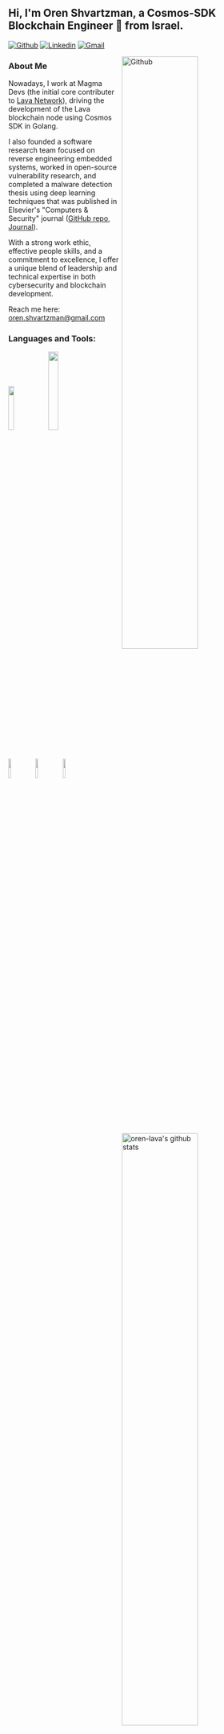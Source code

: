 <!-- Your title -->
## Hi, I'm Oren Shvartzman, a Cosmos-SDK Blockchain Engineer 🚀 from Israel.

<!-- Your badges
You can use the website to generate badges: https://shields.io/
-->

[![Github](https://img.shields.io/badge/-Github-000?style=flat&logo=Github&logoColor=white)](https://github.com/oren-lava)
[![Linkedin](https://img.shields.io/badge/-LinkedIn-blue?style=flat&logo=Linkedin&logoColor=white)](https://linkedin.com/in/oren-shvartzman)
[![Gmail](https://img.shields.io/badge/-Gmail-c14438?style=flat&logo=Gmail&logoColor=white)](mailto:oren.shvartzman@gmail.com)

<!-- Any image aligned to the right. Beware the width -->

<img width="55%" align="right" alt="Github" src="https://raw.githubusercontent.com/onimur/.github/master/.resources/git-header.svg" />

<!-- Talking about you -->
### About Me

Nowadays, I work at Magma Devs (the initial core contributer to [Lava Network](https://www.lavanet.xyz/)), driving the development of the Lava blockchain node using Cosmos SDK in Golang.

I also founded a software research team focused on reverse engineering embedded systems, worked in open-source vulnerability research, and completed a malware detection thesis using deep learning techniques that was published in Elsevier's "Computers & Security" journal ([GitHub repo](https://github.com/orenshva/Characterization-and-Detection-of-Cross-Router-Covert-Channels), [Journal](https://www.sciencedirect.com/science/article/abs/pii/S0167404823000354?via%3Dihub)). 

With a strong work ethic, effective people skills, and a commitment to excellence, I offer a unique blend of leadership and technical expertise in both cybersecurity and blockchain development.

Reach me here: oren.shvartzman@gmail.com

### Languages and Tools:

<!-- Your github readme stats
You can use this api: https://github.com/anuraghazra/github-readme-stats
-->
<p>
  <a href="https://github.com/lavanet/lava">
    <img width="55%" align="right" alt="oren-lava's github stats" src="https://github-readme-stats.vercel.app/api?username=oren-lava&show_icons=true&hide_border=true" />
  </a>

  <!-- Your languages and tools. Be careful with the alignment. 
  You can use this sites to get logos: https://www.vectorlogo.zone or https://simpleicons.org/
  -->
  <code><img width="15%" src="https://www.vectorlogo.zone/logos/golang/golang-ar21.svg"></code>
  <code><img width="20%" src="https://cdn.prod.website-files.com/642c9c8327126062770bfdd0/65a1726ec8c996263e731baa_wordmark-full.png"></code>

  <br />
  <code><img width="10%" src="https://static.wixstatic.com/media/6a4a49_76094687779646fcb48f8863e9119f47~mv2.png/v1/fill/w_238,h_292,al_c,lg_1,q_85,enc_auto/6a4a49_76094687779646fcb48f8863e9119f47~mv2.png"></code>
  <code><img width="10%" src="https://cosmos.network/presskit/cosmos-brandmark-dynamic-dark.svg"></code>
  <code><img width="10%" src="https://upload.wikimedia.org/wikipedia/commons/d/df/Wireshark_icon.svg"></code>
</p>

<!-- This readme was created by Murillo Comino - https://github.com/onimur -->

